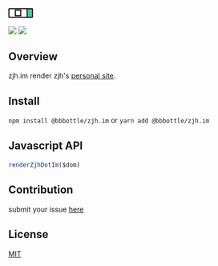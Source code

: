 <img src="docs/images/logo.png?raw=true" alt="zjh.im logo" width="50" >
<br/>
<p>
  <img src="https://img.shields.io/github/package-json/v/bbbottle/zjh.im?color=rgb%2881%2C%20196%2C%20159%29" />
  <img src="https://img.shields.io/github/last-commit/bbbottle/zjh.im?color=%23ff8888" />
</p>

## Overview

zjh.im render zjh's [personal site](https://zjh.im).

## Install

`npm install @bbbottle/zjh.im` or `yarn add @bbbottle/zjh.im`
## Javascript API
```javascript
renderZjhDotIm($dom)
```
## Contribution
submit your issue [here](https://github.com/bbbottle/zjh.im/issues)

## License
[MIT](https://github.com/bbbottle/zjh.im/blob/main/LICENSE)
